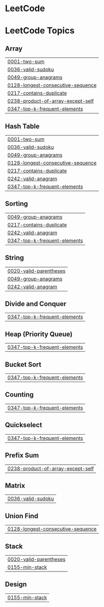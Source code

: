 # LeetCode
<!---LeetCode Topics Start-->
# LeetCode Topics
## Array
|  |
| ------- |
| [0001-two-sum](https://github.com/yehiahassanain/LeetCode/tree/master/0001-two-sum) |
| [0036-valid-sudoku](https://github.com/yehiahassanain/LeetCode/tree/master/0036-valid-sudoku) |
| [0049-group-anagrams](https://github.com/yehiahassanain/LeetCode/tree/master/0049-group-anagrams) |
| [0128-longest-consecutive-sequence](https://github.com/yehiahassanain/LeetCode/tree/master/0128-longest-consecutive-sequence) |
| [0217-contains-duplicate](https://github.com/yehiahassanain/LeetCode/tree/master/0217-contains-duplicate) |
| [0238-product-of-array-except-self](https://github.com/yehiahassanain/LeetCode/tree/master/0238-product-of-array-except-self) |
| [0347-top-k-frequent-elements](https://github.com/yehiahassanain/LeetCode/tree/master/0347-top-k-frequent-elements) |
## Hash Table
|  |
| ------- |
| [0001-two-sum](https://github.com/yehiahassanain/LeetCode/tree/master/0001-two-sum) |
| [0036-valid-sudoku](https://github.com/yehiahassanain/LeetCode/tree/master/0036-valid-sudoku) |
| [0049-group-anagrams](https://github.com/yehiahassanain/LeetCode/tree/master/0049-group-anagrams) |
| [0128-longest-consecutive-sequence](https://github.com/yehiahassanain/LeetCode/tree/master/0128-longest-consecutive-sequence) |
| [0217-contains-duplicate](https://github.com/yehiahassanain/LeetCode/tree/master/0217-contains-duplicate) |
| [0242-valid-anagram](https://github.com/yehiahassanain/LeetCode/tree/master/0242-valid-anagram) |
| [0347-top-k-frequent-elements](https://github.com/yehiahassanain/LeetCode/tree/master/0347-top-k-frequent-elements) |
## Sorting
|  |
| ------- |
| [0049-group-anagrams](https://github.com/yehiahassanain/LeetCode/tree/master/0049-group-anagrams) |
| [0217-contains-duplicate](https://github.com/yehiahassanain/LeetCode/tree/master/0217-contains-duplicate) |
| [0242-valid-anagram](https://github.com/yehiahassanain/LeetCode/tree/master/0242-valid-anagram) |
| [0347-top-k-frequent-elements](https://github.com/yehiahassanain/LeetCode/tree/master/0347-top-k-frequent-elements) |
## String
|  |
| ------- |
| [0020-valid-parentheses](https://github.com/yehiahassanain/LeetCode/tree/master/0020-valid-parentheses) |
| [0049-group-anagrams](https://github.com/yehiahassanain/LeetCode/tree/master/0049-group-anagrams) |
| [0242-valid-anagram](https://github.com/yehiahassanain/LeetCode/tree/master/0242-valid-anagram) |
## Divide and Conquer
|  |
| ------- |
| [0347-top-k-frequent-elements](https://github.com/yehiahassanain/LeetCode/tree/master/0347-top-k-frequent-elements) |
## Heap (Priority Queue)
|  |
| ------- |
| [0347-top-k-frequent-elements](https://github.com/yehiahassanain/LeetCode/tree/master/0347-top-k-frequent-elements) |
## Bucket Sort
|  |
| ------- |
| [0347-top-k-frequent-elements](https://github.com/yehiahassanain/LeetCode/tree/master/0347-top-k-frequent-elements) |
## Counting
|  |
| ------- |
| [0347-top-k-frequent-elements](https://github.com/yehiahassanain/LeetCode/tree/master/0347-top-k-frequent-elements) |
## Quickselect
|  |
| ------- |
| [0347-top-k-frequent-elements](https://github.com/yehiahassanain/LeetCode/tree/master/0347-top-k-frequent-elements) |
## Prefix Sum
|  |
| ------- |
| [0238-product-of-array-except-self](https://github.com/yehiahassanain/LeetCode/tree/master/0238-product-of-array-except-self) |
## Matrix
|  |
| ------- |
| [0036-valid-sudoku](https://github.com/yehiahassanain/LeetCode/tree/master/0036-valid-sudoku) |
## Union Find
|  |
| ------- |
| [0128-longest-consecutive-sequence](https://github.com/yehiahassanain/LeetCode/tree/master/0128-longest-consecutive-sequence) |
## Stack
|  |
| ------- |
| [0020-valid-parentheses](https://github.com/yehiahassanain/LeetCode/tree/master/0020-valid-parentheses) |
| [0155-min-stack](https://github.com/yehiahassanain/LeetCode/tree/master/0155-min-stack) |
## Design
|  |
| ------- |
| [0155-min-stack](https://github.com/yehiahassanain/LeetCode/tree/master/0155-min-stack) |
<!---LeetCode Topics End-->